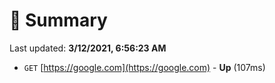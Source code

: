 # 📖 Summary
Last updated: **3/12/2021, 6:56:23 AM**

- `GET` [https://google.com](https://google.com) - **Up** (107ms)
